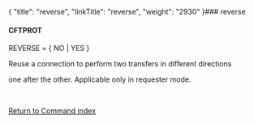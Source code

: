 {
    "title": "reverse",
    "linkTitle": "reverse",
    "weight": "2930"
}### <span id="reverse"></span>reverse

#### CFTPROT

REVERSE = { NO | YES }

Reuse a connection to perform two transfers in different directions
one after the other. Applicable only in requester mode.

 

[Return to Command index](../)

